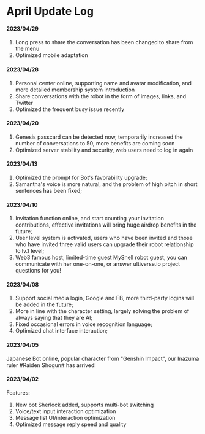 # April Update Log

#### 2023/04/29

1. Long press to share the conversation has been changed to share from the menu
2. Optimized mobile adaptation

#### 2023/04/28

1. Personal center online, supporting name and avatar modification, and more detailed membership system introduction
2. Share conversations with the robot in the form of images, links, and Twitter
3. Optimized the frequent busy issue recently

#### 2023/04/20

1. Genesis passcard can be detected now, temporarily increased the number of conversations to 50, more benefits are coming soon
2. Optimized server stability and security, web users need to log in again

#### 2023/04/13

1. Optimized the prompt for Bot's favorability upgrade;
2. Samantha's voice is more natural, and the problem of high pitch in short sentences has been fixed;

#### 2023/04/10

1. Invitation function online, and start counting your invitation contributions, effective invitations will bring huge airdrop benefits in the future;
2. User level system is activated, users who have been invited and those who have invited three valid users can upgrade their robot relationship to lv.1 level;
3. Web3 famous host, limited-time guest MyShell robot guest, you can communicate with her one-on-one, or answer ultiverse.io project questions for you!

#### 2023/04/08

1. Support social media login, Google and FB, more third-party logins will be added in the future;
2. More in line with the character setting, largely solving the problem of always saying that they are AI;
3. Fixed occasional errors in voice recognition language;
4. Optimized chat interface interaction;

#### 2023/04/05

Japanese Bot online, popular character from "Genshin Impact", our Inazuma ruler #Raiden Shogun# has arrived!

#### 2023/04/02

Features:

1. New bot Sherlock added, supports multi-bot switching
2. Voice/text input interaction optimization
3. Message list UI/interaction optimization
4. Optimized message reply speed and quality